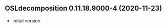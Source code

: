 




<!-- NEWS.md was auto-generated by NEWS.Rmd. Please DO NOT edit by hand!-->

## OSLdecomposition 0.11.18.9000-4 (2020-11-23)

-   Initial version
